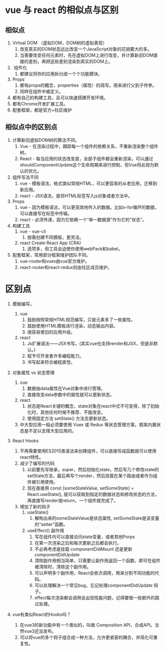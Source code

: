 # vue 与 react 的相似点与区别

## 相似点
1. Virtual DOM （虚拟DOM，DOM树的虚拟表现）
    1. 改变真实的DOM状态远比改变一个JavaScript对象的花销要大的多。
    1. 当需要改变任何元素时，先在虚拟DOM上进行改变，并计算新旧DOM直接的差别，再把这些差别渲染到真实的DOM上。
1. `组件化
    1. 都建议将你的应用拆分成一个个功能模块。
1. Props`
    1. 都有props的概念，properties（属性）的简写。用来进行父到子传参。
    1. 同样在组件中被定义。
1. 都有自己的构建工具，且可以快速搭建开发环境。
1. 都有Chrome开发扩展工具。
1. 配套框架，都是官方+社区维护



## 相似点中的区别点
1. 计算新旧虚拟DOM树的算法不同。
    1. Vue - 在渲染过程中，跟踪每一个组件的依赖关系，不重新渲染整个组件树。
    1. React - 每当应用的状态改变是，全部子组件都会重新渲染，可以通过shouldComponentUpdate这个生命周期来进行控制，但Vue将此视为默认的优化。
1. 组件写法不同
    1. vue - 模板语法，格式类似常规HTML，可以更容易的从老应用，迁移到新应用。
    1. react - JSX语法，是将HTML标签写入js对象或者方法中。
1. Props
    1. vue - 因为模板语法，可以更高效地传入的数据。比如v-for循环的数据，可以直接写在标签中传输。
    1. react - 必须传递，因为它依赖一个“单一数据源”作为它的“状态”。
1. 构建工具
    1. vue - vue-cli
        1. 按需创建不同模板，更灵活。 
    1. react Create React App (CRA)
        1. 选项多，但工具会迫使你使用webPack和babel。
1. 配套框架，常用部分框架维护团队不同。
    1. vue-router和vuex由vue官方维护。
    1. react-router和react-redux则由社区成员维护。

# 区别点
1. 模板编写。
    1. vue
        1. 鼓励按照常规HTML规范编写，只是元素多了一些属性。
        1. 鼓励使用HTML模板进行渲染，动态输出内容。
        1. 很容易使旧的应用升级。
    1. react
        1. Js扩展语法——JSX书写。(其实vue也支持render和JSX，但是非默认。)
        1. 赋予可开发者许多编程能力。
        1. 书写起来符合编程直觉。
1. 对象属性 vs 状态管理 
    1. vue
        1. 数据由data属性在Vue对象中进行管理。
        1. 直接改变data参数中的属性就可以更新状态。
    1. react
        1. 状态是React关键的概念，state对象在react中式不可变得，除了初始化时，其他任何时候不推荐、不能改变。
        1. 使用固定方法 setState() 方法去更新状态。
    1. 中大型应用一般必须要使用 Vuex 或 Redux 等状态管理方案。框架内置状态是不足以支撑大型应用的。
1. React Hooks
    1. 不再需要使用ES2015类语法来创建组件，可以直接写成函数就可以使用react特性。
    1. 减少了编写的代码
        1. 以前要先写继承，super，然后初始化state，然后写几个修改state的setState方法，最后再写个render，然后挂载在某个路由或者作为组件被引用使用。
        1. 现在直接用 const [someStateValue, setSomeState] = React.useState(), 就可以获取到指定的数据状态和修改状态的方法，再直接写render或return，一个组件就完成了。
    1. 增加了新的钩子
        1. useState()
            1. 解构出来的someStateValue是状态属性, setSomeState是该变量的“setter”函数。
        1. useEffect() 副作用
            1. 写在组件内可以直接访问state变量，或者其他Porps
            1. 在第一次渲染之后和每次更新之后都会执行。
            1. 不必再考虑是挂载 componentDidMount 还是更新 componentDidUpdate
            1. 清除副作用相当简单，只需要让副作用返回一个函数，即可在组件被清除时，清除这个副作用。
            1. 可以声明多个副作用，React会依次调用，用来分割不同功能的代码。
            1. 可以处理解决一个常见bug，忘记处理componentDidUpdate 钩子。
            1. effect每次渲染都会调用会出现性能问题，记得要做一些额外的跳过处理。
    
1. vue有类似React的Hooks吗？
    1. 在vue3的新功能中有一个类似的，叫做 Composition API，合成API。当然vue3还没发布。
    1. 可以将vue的多个钩子组合成一种方法，允许更紧密的耦合，并简化可重复性。


